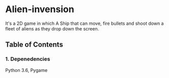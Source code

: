 # Alien-invension
It's a 2D game in which A Ship that can move, fire bullets and shoot down a
fleet of aliens as they drop down the screen.
## Table of Contents
### 1. Depenedencies  
Python 3.6, Pygame




